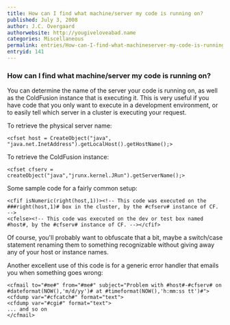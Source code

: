 ```yaml
---
title: How can I find what machine/server my code is running on?
published: July 3, 2008
author: J.C. Overgaard
authorwebsite: http://yougiveloveabad.name
categories: Miscellaneous
permalink: entries/How-can-I-find-what-machineserver-my-code-is-running-on.html
entryid: 141
---
```


<h3>How can I find what machine/server my code is running on?</h3>

<p>
You can determine the name of the server your code is running on, as well as the ColdFusion instance that is executing it. This is very useful if you have code that you only want to execute in a development environment, or to easily tell which server in a cluster is executing your request.
</p>

<p>
To retrieve the physical server name:
</p>

<pre><code class="language-markup">&lt;cfset host = CreateObject(&quot;java&quot;, &quot;java.net.InetAddress&quot;).getLocalHost().getHostName();&gt;
</code></pre>

<p>
To retrieve the ColdFusion instance:
</p>

<pre><code class="language-markup">&lt;cfset cfserv = createObject(&quot;java&quot;,&quot;jrunx.kernel.JRun&quot;).getServerName();&gt;
</code></pre>

<p>
Some sample code for a fairly common setup:
</p>

<pre><code class="language-markup">&lt;cfif isNumeric(right(host,1))&gt;&lt;!-- This code was executed on the
###right(host,1)# box in the cluster, by the #cfserv# instance of CF.
--&gt;
&lt;cfelse&gt;&lt;!-- This code was executed on the dev or test box named
#host#, by the #cfserv# instance of CF. --&gt;&lt;/cfif&gt;
</code></pre>

<p>
Of course, you'll probably want to obfuscate that a bit, maybe a switch/case statement renaming them to something recognizable without giving away any of your host or instance names.
</p>

<p>
Another excellent use of this code is for a generic error handler that emails you when something goes wrong:
</p>

<pre><code class="language-markup">&lt;cfmail to=&quot;#me#&quot; from=&quot;#me#&quot; subject=&quot;Problem with #host#-#cfserv# on
#dateformat(NOW(),'m/d/yy')# at #timeformat(NOW(),'h:mm:ss tt')#&quot;&gt;
&lt;cfdump var=&quot;#cfcatch#&quot; format=&quot;text&quot;&gt;
&lt;cfdump var=&quot;#cgi#&quot; format=&quot;text&quot;&gt;
... and so on
&lt;/cfmail&gt;
</code></pre>



